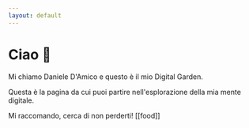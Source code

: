 ```yaml
---
layout: default
---
```

# Ciao 👋
Mi chiamo Daniele D'Amico e questo è il mio Digital Garden.

Questa è la pagina da cui puoi partire nell'esplorazione della mia mente digitale.

Mi raccomando, cerca di non perderti! [[food]]